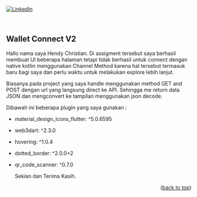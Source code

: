<div id="top"></div>


[![LinkedIn][linkedin-shield]][linkedin-url]


<br />


<!-- ABOUT THE PROJECT -->
## Wallet Connect V2

Hallo nama saya Hendy Christian. Di assigment tersebut saya berhasil membuat UI beberapa halaman tetapi tidak berhasil untuk connect dengan native kotlin menggunakan Channel Method karena hal tersebut termasuk baru bagi saya dan perlu waktu untuk melakukan explore lebih lanjut. 

Biasanya pada project yang saya handle  menggunakan method GET and POST dengan url yang langsung direct ke API. Sehingga me return data JSON dan mengconvert ke tampilan menggunakan json decode. 

Dibawah ini beberapa plugin yang saya gunakan : 
* material_design_icons_flutter: ^5.0.6595
* web3dart: ^2.3.0
* hovering: ^1.0.4
* dotted_border: ^2.0.0+2
* qr_code_scanner: ^0.7.0

  
 
  Sekian dan Terima Kasih. 
 
  

<p align="right">(<a href="#top">back to top</a>)</p>





[linkedin-shield]: https://img.shields.io/badge/-LinkedIn-black.svg?style=for-the-badge&logo=linkedin&colorB=555
[linkedin-url]: https://linkedin.com/in/hendy-christian-49a704171

